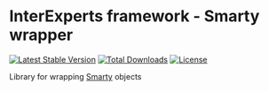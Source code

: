 # InterExperts framework - Smarty wrapper

[![Latest Stable Version](https://img.shields.io/packagist/v/interexperts/smarty.svg?style=flat-square)](https://packagist.org/packages/interexperts/smarty)
[![Total Downloads](https://img.shields.io/packagist/dt/interexperts/smarty.svg?style=flat-square)](https://packagist.org/packages/interexperts/smarty)
[![License](https://img.shields.io/packagist/l/interexperts/smarty.svg?style=flat-square)](https://packagist.org/packages/interexperts/smarty)

Library for wrapping [Smarty](http://www.smarty.net/) objects
